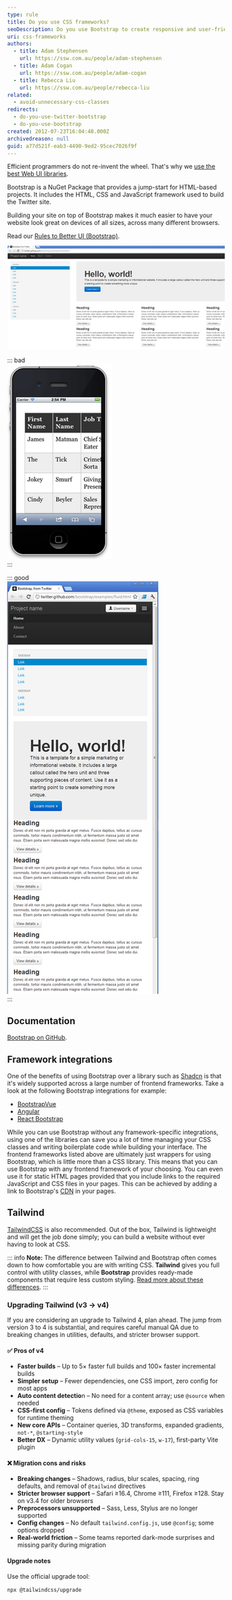 ```yaml
---
type: rule
title: Do you use CSS frameworks?
seoDescription: Do you use Bootstrap to create responsive and user-friendly websites that adapt to various devices and browsers?
uri: css-frameworks
authors:
  - title: Adam Stephensen
    url: https://ssw.com.au/people/adam-stephensen
  - title: Adam Cogan
    url: https://ssw.com.au/people/adam-cogan
  - title: Rebecca Liu
    url: https://ssw.com.au/people/rebecca-liu
related:
  - avoid-unnecessary-css-classes
redirects:
  - do-you-use-twitter-bootstrap
  - do-you-use-bootstrap
created: 2012-07-23T16:04:48.000Z
archivedreason: null
guid: a77d521f-eab3-4490-9ed2-95cec7026f9f
---
```

Efficient programmers do not re-invent the wheel. That's why we [use the best Web UI libraries](/do-you-use-the-best-web-ui-libraries).

Bootstrap is a NuGet Package that provides a jump-start for HTML-based projects. It includes the HTML, CSS and JavaScript framework used to build the Twitter site.

<!--endintro-->

Building your site on top of Bootstrap makes it much easier to have your website look great on devices of all sizes, across many different browsers.

Read our [Rules to Better UI (Bootstrap)](/rules-to-better-ui-bootstrap).

![Figure: This website template, along with many others is available as a starting point for building Bootstrap-based sites](bootstrap-1.jpg)

::: bad  
![Figure: Bad example - Many websites built by using tables for positioning would render poorly on smaller devices, and be hard to use](iphonenonresponsive.png)  
:::

::: good  
![Figure: Good example - Bootstrap uses many techniques to help make your site look great on different browsers, on all devices](bootstrap-3.jpg)  
:::

## Documentation

[Bootstrap on GitHub](https://github.com/twbs/bootstrap).

## Framework integrations

One of the benefits of using Bootstrap over a library such as [Shadcn](https://ui.shadcn.com) is that it's widely supported across a large number of frontend frameworks. Take a look at the following Bootstrap integrations for example:

* [BootstrapVue](https://bootstrap-vue.org)
* [Angular](https://ng-bootstrap.github.io/#/home)
* [React Bootstrap](https://react-bootstrap.netlify.app)

While you can use Bootstrap without any framework-specific integrations, using one of the libraries can save you a lot of time managing your CSS classes and writing boilerplate code while building your interface. The frontend frameworks listed above are ultimately just wrappers for using Bootstrap, which is little more than a CSS library. This means that you can use Bootstrap with any frontend framework of your choosing. You can even use it for static HTML pages provided that you include links to the required JavaScript and CSS files in your pages. This can be achieved by adding a link to Bootstrap's [CDN](https://getbootstrap.com) in your pages.

## Tailwind

[TailwindCSS](https://tailwindcss.com) is also recommended. Out of the box, Tailwind is lightweight and will get the job done simply; you can build a website without ever having to look at CSS.

::: info
**Note:** The difference between Tailwind and Bootstrap often comes down to how comfortable you are with writing CSS. **Tailwind** gives you full control with utility classes, while **Bootstrap** provides ready-made components that require less custom styling. [Read more about these differences](https://themesberg.com/blog/design/tailwind-css-vs-bootstrap).
:::

### Upgrading Tailwind (v3 → v4)

If you are considering an upgrade to Tailwind 4, plan ahead. The jump from version 3 to 4 is substantial, and requires careful manual QA due to breaking changes in utilities, defaults, and stricter browser support.

#### ✅ Pros of v4
* **Faster builds** – Up to 5× faster full builds and 100× faster incremental builds
* **Simpler setup** – Fewer dependencies, one CSS import, zero config for most apps
* **Auto content detectio**n – No need for a content array; use `@source` when needed
* **CSS-first config** – Tokens defined via `@theme`, exposed as CSS variables for runtime theming
* **New core APIs** – Container queries, 3D transforms, expanded gradients, `not-*`, `@starting-style`
* **Better DX** – Dynamic utility values (`grid-cols-15`, `w-17`), first-party Vite plugin

#### ❌ Migration cons and risks
* **Breaking changes** – Shadows, radius, blur scales, spacing, ring defaults, and removal of `@tailwind` directives
* **Stricter browser support** – Safari ≥16.4, Chrome ≥111, Firefox ≥128. Stay on v3.4 for older browsers
* **Preprocessors unsupported** – Sass, Less, Stylus are no longer supported
* **Config changes** – No default `tailwind.config.js`, use `@config`; some options dropped
* **Real-world friction** – Some teams reported dark-mode surprises and missing parity during migration

#### Upgrade notes

Use the official upgrade tool:  

```bash
npx @tailwindcss/upgrade
```
